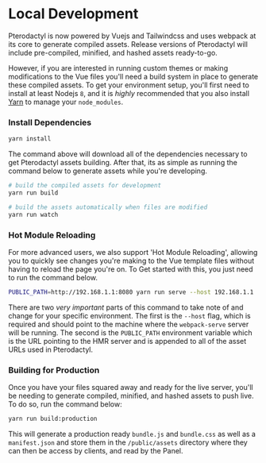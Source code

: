 # Local Development
Pterodactyl is now powered by Vuejs and Tailwindcss and uses webpack at its core to generate compiled assets. Release
versions of Pterodactyl will include pre-compiled, minified, and hashed assets ready-to-go.

However, if you are interested in running custom themes or making modifications to the Vue files you'll need a build
system in place to generate these compiled assets. To get your environment setup, you'll first need to install at least Nodejs
`8`, and it is _highly_ recommended that you also install [Yarn](https://yarnpkg.com) to manage your `node_modules`.

### Install Dependencies
```bash
yarn install
```

The command above will download all of the dependencies necessary to get Pterodactyl assets building. After that, its as
simple as running the command below to generate assets while you're developing.

```bash
# build the compiled assets for development
yarn run build

# build the assets automatically when files are modified
yarn run watch
```


### Hot Module Reloading
For more advanced users, we also support 'Hot Module Reloading', allowing you to quickly see changes you're making
to the Vue template files without having to reload the page you're on. To Get started with this, you just need
to run the command below.

```bash
PUBLIC_PATH=http://192.168.1.1:8080 yarn run serve --host 192.168.1.1
```

There are two _very important_ parts of this command to take note of and change for your specific environment. The first
is the `--host` flag, which is required and should point to the machine where the `webpack-serve` server will be running.
The second is the `PUBLIC_PATH` environment variable which is the URL pointing to the HMR server and is appended to all of
the asset URLs used in Pterodactyl.

### Building for Production
Once you have your files squared away and ready for the live server, you'll be needing to generate compiled, minified, and
hashed assets to push live. To do so, run the command below:

```bash
yarn run build:production
```

This will generate a production ready `bundle.js` and `bundle.css` as well as a `manifest.json` and store them in
the `/public/assets` directory where they can then be access by clients, and read by the Panel.
